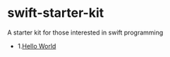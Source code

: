 # swift-starter-kit
A starter kit for those interested in swift programming
- 1.[Hello World](https://github.com/lizkca/swift-starter-kit/blob/main/helloword/helloworld.md)

